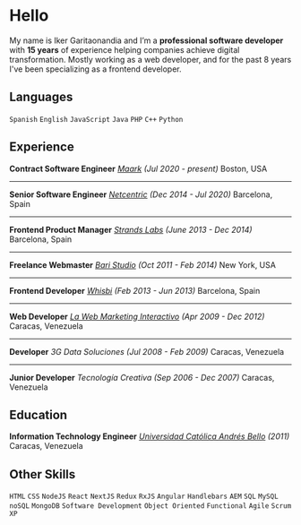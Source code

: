 # Hello

My name is Iker Garitaonandia and I’m a **professional software developer** with **15 years** of experience helping companies achieve digital transformation. Mostly working as a web developer, and for the past 8 years I've been specializing as a frontend developer.

## Languages

`Spanish` `English` `JavaScript` `Java` `PHP` `C++` `Python`

## Experience

**Contract Software Engineer**
*[Maark][maark] (Jul 2020 - present)*
Boston, USA

---
**Senior Software Engineer**
*[Netcentric][3] (Dec 2014 - Jul 2020)*
Barcelona, Spain

---
**Frontend Product Manager**
*[Strands Labs][4] (June 2013 - Dec 2014)*
Barcelona, Spain

---
**Freelance Webmaster**
*[Bari Studio][5] (Oct 2011 - Feb 2014)*
New York, USA

---
**Frontend Developer**
*[Whisbi][6] (Feb 2013 - Jun 2013)*
Barcelona, Spain

---
**Web Developer**
*[La Web Marketing Interactivo][7] (Apr 2009 - Dec 2012)*
Caracas, Venezuela

---
**Developer**
*3G Data Soluciones (Jul 2008 - Feb 2009)*
Caracas, Venezuela

---
**Junior Developer**
*Tecnología Creativa (Sep 2006 - Dec 2007)*
Caracas, Venezuela

## Education
**Information Technology Engineer**
*[Universidad Católica Andrés Bello][2] (2011)*
Caracas, Venezuela

## Other Skills

`HTML` `CSS`  `NodeJS` `React` `NextJS` `Redux` `RxJS` `Angular` `Handlebars` `AEM` `SQL` `MySQL` `noSQL` `MongoDB` `Software Development` `Object Oriented` `Functional` `Agile` `Scrum` `XP`

[2]: https://www.ucab.edu.ve/
[maark]: https://maark.com
[3]: https://www.netcentric.biz/
[4]: https://strands.com/
[5]: http://www.thebaristudio.com/
[6]: https://www.whisbi.com/
[7]: https://www.lawebmercadeointeractivo.com/
